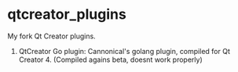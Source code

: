 # qtcreator_plugins

My fork Qt Creator plugins.

1. QtCreator Go plugin: Cannonical's golang plugin, compiled for Qt Creator 4. (Compiled agains beta, doesnt work properly)
